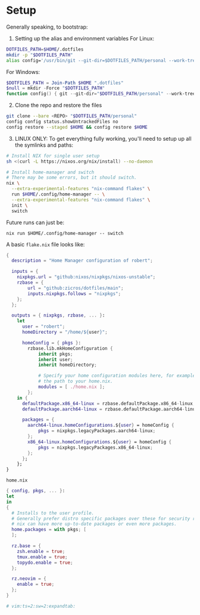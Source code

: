# Setup
Generally speaking, to bootstrap:

1. Setting up the alias and environment variables
For Linux:

```bash
DOTFILES_PATH=$HOME/.dotfiles
mkdir -p "$DOTFILES_PATH"
alias config='/usr/bin/git --git-dir=$DOTFILES_PATH/personal --work-tree=$HOME'
```

For Windows:

```powershell
$DOTFILES_PATH = Join-Path $HOME ".dotfiles"
$null = mkdir -Force "$DOTFILES_PATH"
function config() { git --git-dir="$DOTFILES_PATH/personal" --work-tree=$HOME @args }
```
2. Clone the repo and restore the files

```bash
git clone --bare <REPO> "$DOTFILES_PATH/personal"
config config status.showUntrackedFiles no
config restore --staged $HOME && config restore $HOME
```
3. LINUX ONLY: To get everything fully working, you'll need to setup up all the symlinks and paths:

```bash
# Install NIX for single user setup
sh <(curl -L https://nixos.org/nix/install) --no-daemon

# Install home-manager and switch
# There may be some errors, but it should switch.
nix \
  --extra-experimental-features "nix-command flakes" \
  run $HOME/.config/home-manager -- \
  --extra-experimental-features "nix-command flakes" \
  init \
  switch
```

Future runs can just be:

```
nix run $HOME/.config/home-manager -- switch
```

A basic `flake.nix` file looks like:

```nix
{
  description = "Home Manager configuration of robert";

  inputs = {
    nixpkgs.url = "github:nixos/nixpkgs/nixos-unstable";
    rzbase = {
        url = "github:zicros/dotfiles/main";
        inputs.nixpkgs.follows = "nixpkgs";
    };
  };

  outputs = { nixpkgs, rzbase, ... }:
    let
      user = "robert";
      homeDirectory = "/home/${user}";

      homeConfig = { pkgs }:
        rzbase.lib.mkHomeConfiguration {
            inherit pkgs;
            inherit user;
            inherit homeDirectory;

            # Specify your home configuration modules here, for example,
            # the path to your home.nix.
            modules = [ ./home.nix ];
        };
    in {
      defaultPackage.x86_64-linux = rzbase.defaultPackage.x86_64-linux;
      defaultPackage.aarch64-linux = rzbase.defaultPackage.aarch64-linux;

      packages = {
        aarch64-linux.homeConfigurations.${user} = homeConfig {
            pkgs = nixpkgs.legacyPackages.aarch64-linux;
        };
        x86_64-linux.homeConfigurations.${user} = homeConfig {
            pkgs = nixpkgs.legacyPackages.x86_64-linux;
        };
      };
    };
}

```

`home.nix`

```nix
{ config, pkgs, ... }:
let
in
{
  # Installs to the user profile.
  # Generally prefer distro specific packages over these for security reasons, but
  # nix can have more up-to-date packages or even more packages.
  home.packages = with pkgs; [
  ];

  rz.base = {
    zsh.enable = true;
    tmux.enable = true;
    topydo.enable = true;
  };

  rz.neovim = {
    enable = true;
  };
}

# vim:ts=2:sw=2:expandtab:
```
